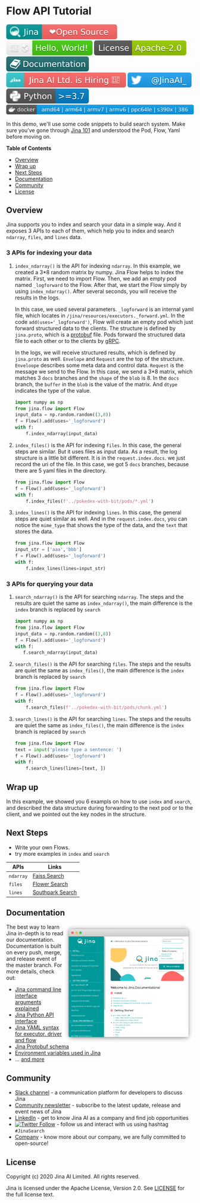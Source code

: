 # Flow API Tutorial 
<p align="center">
 
[![Jina](https://github.com/jina-ai/jina/blob/master/.github/badges/jina-badge.svg "We fully commit to open-source")](https://jina.ai)
[![Jina](https://github.com/jina-ai/jina/blob/master/.github/badges/jina-hello-world-badge.svg "Run Jina 'Hello, World!' without installing anything")](https://github.com/jina-ai/jina#jina-hello-world-)
[![Jina](https://github.com/jina-ai/jina/blob/master/.github/badges/license-badge.svg "Jina is licensed under Apache-2.0")](#license)
[![Jina Docs](https://github.com/jina-ai/jina/blob/master/.github/badges/docs-badge.svg "Checkout our docs and learn Jina")](https://docs.jina.ai)
[![We are hiring](https://github.com/jina-ai/jina/blob/master/.github/badges/jina-corp-badge-hiring.svg "We are hiring full-time position at Jina")](https://jobs.jina.ai)
<a href="https://twitter.com/intent/tweet?text=%F0%9F%91%8DCheck+out+Jina%3A+the+New+Open-Source+Solution+for+Neural+Information+Retrieval+%F0%9F%94%8D%40JinaAI_&url=https%3A%2F%2Fgithub.com%2Fjina-ai%2Fjina&hashtags=JinaSearch&original_referer=http%3A%2F%2Fgithub.com%2F&tw_p=tweetbutton" target="_blank">
  <img src="https://github.com/jina-ai/jina/blob/master/.github/badges/twitter-badge.svg"
       alt="tweet button" title="👍Share Jina with your friends on Twitter"></img>
</a>
[![Python 3.7 3.8](https://github.com/jina-ai/jina/blob/master/.github/badges/python-badge.svg "Jina supports Python 3.7 and above")](#)
[![Docker](https://github.com/jina-ai/jina/blob/master/.github/badges/docker-badge.svg "Jina is multi-arch ready, can run on differnt architectures")](https://hub.docker.com/r/jinaai/jina/tags)

</p>

In this demo, we'll use some code snippets to build search system. Make sure you've gone through [Jina 101](https://github.com/jina-ai/jina/tree/master/docs/chapters/101) and understood the Pod, Flow, Yaml before moving on. 

<!-- START doctoc generated TOC please keep comment here to allow auto update -->
<!-- DON'T EDIT THIS SECTION, INSTEAD RE-RUN doctoc TO UPDATE -->
**Table of Contents**

- [Overview](#overview)
- [Wrap up](#wrap-up)
- [Next Steps](#next-steps)
- [Documentation](#documentation)
- [Community](#community)
- [License](#license)

<!-- END doctoc generated TOC please keep comment here to allow auto update -->
## Overview
Jina supports you to index and search your data in a simple way. And it exposes 3 APIs to each of them, which help you to index and search `ndarray`, `files`, and `lines` data.

### 3 APIs for indexing your data
<p>

1. `index_ndarray()` is the API for indexing `ndarray`. In this example, we created a 3*8 random matrix by numpy. Jina Flow helps to index the matrix. First, we need to import Flow. Then, we add an empty pod named `_logforward` to the Flow. After that, we start the Flow simply by using `index_ndarray()`. After several seconds, you will receive the results in the logs. 
    
    <p>
    
    In this case, we used several parameters. `_logforward` is an internal yaml file, which locates in `/jina/resources/executors._forward.yml`. In the code `add(uses='_logforward')`, Flow will create an empty pod which just forward structured data to the clients. The structure is defined by `jina.proto`, which is a [protobuf](https://docs.jina.ai/api/jina.proto.html?highlight=proto#module-jina.proto) file. Pods forward the structured data file to each other or to the clients by [gRPC](https://docs.jina.ai/chapters/restapi/index.html?highlight=grpc).
    
    <p>
    
    In the logs, we will receive structured results, which is defined by `jina.proto` as well. `Envelope` and `Request` are the top of the structure. `Enveloope` describes some meta data and control data. `Request` is the message we send to the Flow. In this case, we send a 3*8 matrix, which matches 3 `docs` branches and the `shape` of the `blob` is 8. In the `docs` branch, the `buffer` in the `blob` is the value of the matrix. And `dtype` indicates the type of the value.

   ```python
   import numpy as np
   from jina.flow import Flow
   input_data = np.random.random((3,8))
   f = Flow().add(uses='_logforward')
   with f:
       f.index_ndarray(input_data)
   ```

2. `index_files()` is the API for indexing `files`. In this case, the general steps are similar. But it uses files as input data. As a result, the log structure is a little bit different. It is in the `request.index.docs`. we just record the uri of the file. In this case, we got 5 `docs` branches, because there are 5 yaml files in the directory.

    ```python
    from jina.flow import Flow
    f = Flow().add(uses='_logforward')
    with f:
        f.index_files(f'../pokedex-with-bit/pods/*.yml')
    ```
3. `index_lines()` is the API for indexing `lines`. In this case, the general steps are quiet similar as well. And in the `request.index.docs`, you can notice the `mime_type` that shows the type of the data, and the `text` that stores the data.
    ```python
    from jina.flow import Flow
    input_str = ['aaa','bbb']
    f = Flow().add(uses='_logforward')
    with f:
        f.index_lines(lines=input_str)
    ```

### 3 APIs for querying your data
<p>

1. `search_ndarray()` is the API for searching `ndarray`. The steps and the results are quiet the same as `index_ndarray()`, the main difference is the `index` branch is replaced by `search`

    ```python
    import numpy as np
    from jina.flow import Flow
    input_data = np.random.random((3,8))
    f = Flow().add(uses='_logforward')
    with f:
       f.search_ndarray(input_data)
    ```

2. `search_files()` is the API for searching `files`. The steps and the results are quiet the same as `index_files()`, the main difference is the `index` branch is replaced by `search` 
    ```python
    from jina.flow import Flow
    f = Flow().add(uses='_logforward')
    with f:
        f.search_files(f'../pokedex-with-bit/pods/chunk.yml')
    ```
3. `search_lines()` is the API for searching `lines`. The steps and the results are quiet the same as `index_files()`, the main difference is the `index` branch is replaced by `search`
    ```python
    from jina.flow import Flow
    text = input('please type a sentence: ')
    f = Flow().add(uses='_logforward')
    with f:   
        f.search_lines(lines=[text, ])
    ```

## Wrap up
In this example, we showed you 6 exampls on how to use `index` and `search`, and described the data structure during forwarding to the next pod or to the client, and we pointed out the key nodes in the structure.

## Next Steps

- Write your own Flows.
- try more examples in `index` and `search`

| APIs | Links  |
| --- | --- |
|`ndarray` | [Faiss Search](https://github.com/jina-ai/examples/tree/master/faiss-search) |
|`files`  |[Flower Search](https://github.com/jina-ai/examples/tree/master/flower-search)|
|`lines` | [Southpark Search](https://github.com/jina-ai/examples/tree/master/southpark-search) |
<!---
- Check out the Docker images at Jina hub.
--->

## Documentation 

<a href="https://docs.jina.ai/">
<img align="right" width="350px" src="https://github.com/jina-ai/jina/blob/master/.github/jina-docs.png" />
</a>

The best way to learn Jina in-depth is to read our documentation. Documentation is built on every push, merge, and release event of the master branch. For more details, check out:

- [Jina command line interface arguments explained](https://docs.jina.ai/chapters/cli/index.html)
- [Jina Python API interface](https://docs.jina.ai/api/jina.html)
- [Jina YAML syntax for executor, driver and flow](https://docs.jina.ai/chapters/yaml/yaml.html)
- [Jina Protobuf schema](https://docs.jina.ai/chapters/proto/index.html)
- [Environment variables used in Jina](https://docs.jina.ai/chapters/envs.html)
- ... [and more](https://docs.jina.ai/index.html)

## Community

- [Slack channel](https://join.slack.com/t/jina-ai/shared_invite/zt-dkl7x8p0-rVCv~3Fdc3~Dpwx7T7XG8w) - a communication platform for developers to discuss Jina
- [Community newsletter](mailto:newsletter+subscribe@jina.ai) - subscribe to the latest update, release and event news of Jina
- [LinkedIn](https://www.linkedin.com/company/jinaai/) - get to know Jina AI as a company and find job opportunities
- [![Twitter Follow](https://img.shields.io/twitter/follow/JinaAI_?label=Follow%20%40JinaAI_&style=social)](https://twitter.com/JinaAI_) - follow us and interact with us using hashtag `#JinaSearch`  
- [Company](https://jina.ai) - know more about our company, we are fully committed to open-source!



## License

Copyright (c) 2020 Jina AI Limited. All rights reserved.

Jina is licensed under the Apache License, Version 2.0. See [LICENSE](https://github.com/jina-ai/jina/blob/master/LICENSE) for the full license text.
